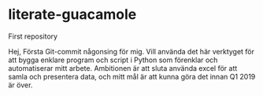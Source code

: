 # literate-guacamole
First repository 

Hej,
Första Git-commit någonsing för mig. Vill använda det här verktyget för att bygga enklare program och script i Python som förenklar och automatiserar mitt arbete. Ambitionen är att sluta använda excel för att samla och presentera data, och mitt mål är att kunna göra det innan Q1 2019 är över.
